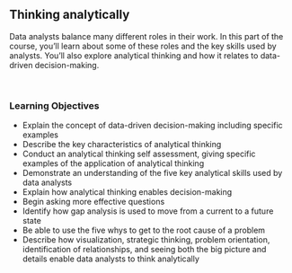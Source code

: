 ## Thinking analytically

Data analysts balance many different roles in their work. In this part of the course, you’ll learn about some of these roles and the key skills used by analysts. You’ll also explore analytical thinking and how it relates to data-driven decision-making.

&nbsp;

### Learning Objectives

- Explain the concept of data-driven decision-making including specific examples
- Describe the key characteristics of analytical thinking
- Conduct an analytical thinking self assessment, giving specific examples of the application of analytical thinking
- Demonstrate an understanding of the five key analytical skills used by data analysts
- Explain how analytical thinking enables decision-making
- Begin asking more effective questions
- Identify how gap analysis is used to move from a current to a future state
- Be able to use the five whys to get to the root cause of a problem
- Describe how visualization, strategic thinking, problem orientation, identification of relationships, and seeing both the big picture and details enable data analysts to think analytically
